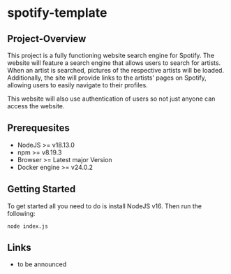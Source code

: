# spotify-template

## Project-Overview

This project is a fully functioning website search engine for Spotify. The website will feature a search engine that allows users to search for artists. When an artist is searched, pictures of the respective artists will be loaded. Additionally, the site will provide links to the artists' pages on Spotify, allowing users to easily navigate to their profiles.

This website will also use authentication of users so not just anyone can access the website.

## Prerequesites

- NodeJS >= v18.13.0
- npm >= v8.19.3
- Browser >= Latest major Version
- Docker engine >= v24.0.2

## Getting Started

To get started all you need to do is install NodeJS v16. Then run the following:

  ```node index.js```

## Links

- to be announced